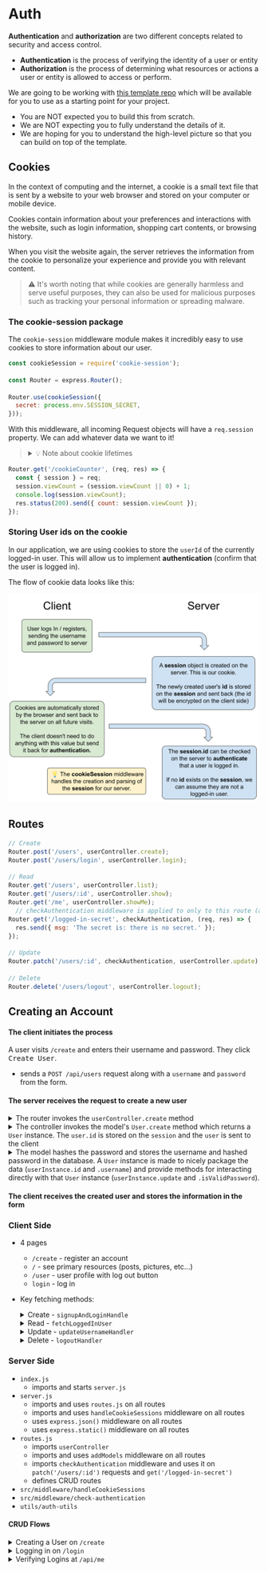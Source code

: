 # Auth

**Authentication** and **authorization** are two different concepts related to security and access control. 
* **Authentication** is the process of verifying the identity of a user or entity
* **Authorization** is the process of determining what resources or actions a user or entity is allowed to access or perform.

We are going to be working with [this template repo](https://github.com/The-Marcy-Lab-School/auth-example-bcyrpt-sessions) which will be available for you to use as a starting point for your project. 
* You are NOT expected you to build this from scratch. 
* We are NOT expecting you to fully understand the details of it. 
* We are hoping for you to understand the high-level picture so that you can build on top of the template.

## Cookies

In the context of computing and the internet, a cookie is a small text file that is sent by a website to your web browser and stored on your computer or mobile device. 

Cookies contain information about your preferences and interactions with the website, such as login information, shopping cart contents, or browsing history.

When you visit the website again, the server retrieves the information from the cookie to personalize your experience and provide you with relevant content.

> ⚠️ It's worth noting that while cookies are generally harmless and serve useful purposes, they can also be used for malicious purposes such as tracking your personal information or spreading malware.

### The cookie-session package

The `cookie-session` middleware module makes it incredibly easy to use cookies to store information about our user. 

```js
const cookieSession = require('cookie-session');

const Router = express.Router();

Router.use(cookieSession({
  secret: process.env.SESSION_SECRET,
}));
```

With this middleware, all incoming Request objects will have a `req.session` property. We can add whatever data we want to it!

> <details><summary>💡 Note about cookie lifetimes</summary>
> <br>
> By default, the cookie's lifetime is "session", which means until we close the browser. We like this for now! But in real life you'd set the cookie to expire, and implement an automatic re-auth flow (recreate the cookie right before it expires), but that's too much at this point.
>
> </details>

```js
Router.get('/cookieCounter', (req, res) => {
  const { session } = req;
  session.viewCount = (session.viewCount || 0) + 1;
  console.log(session.viewCount);
  res.status(200).send({ count: session.viewCount });
});
```

### Storing User ids on the cookie

In our application, we are using cookies to store the `userId` of the currently logged-in user. This will allow us to implement **authentication** (confirm that the user is logged in).

The flow of cookie data looks like this:

![](img/cookies-diagram.svg)

## Routes

```js
// Create
Router.post('/users', userController.create);
Router.post('/users/login', userController.login);

// Read
Router.get('/users', userController.list);
Router.get('/users/:id', userController.show);
Router.get('/me', userController.showMe);
  // checkAuthentication middleware is applied to only to this route (and /logged-in-secret)
Router.get('/logged-in-secret', checkAuthentication, (req, res) => {
  res.send({ msg: 'The secret is: there is no secret.' });
});

// Update
Router.patch('/users/:id', checkAuthentication, userController.update);

// Delete
Router.delete('/users/logout', userController.logout);
```

## Creating an Account

#### The client initiates the process

A user visits `/create` and enters their username and password. They click <kbd>Create User</kbd>.
* sends a `POST /api/users` request along with a `username` and `password` from the form.

#### The server receives the request to create a new user

<details><summary>The router invokes the <code>userController.create</code> method</summary>

```js
Router.post('/users', userController.create);
```
</details>

<details><summary>The controller invokes the model's <code>User.create</code> method which returns a <code>User</code> instance. The <code>user.id</code> is stored on the <code>session</code> and the <code>user</code> is sent to the client</summary>

```js
const createUser = async (req, res) => {
  const {
    session,
    db: { User },
    body: { username, password },
  } = req;

  const user = await User.create(username, password);
  session.userId = user.id;

  res.send(user);
};
```
</details>

<details><summary>The model hashes the password and stores the username and hashed password in the database. A <code>User</code> instance is made to nicely package the data (<code>userInstance.id</code> and <code>.username</code>) and provide methods for interacting directly with that <code>User</code> instance (<code>userInstance.update</code> and <code>.isValidPassword</code>).</summary>

```js
const knex = require('../knex');
const { hashPassword, isValidPassword } = require('../../utils/auth-utils');
class User {
  
  // other User methods
  
  static async create(username, password) {
    const passwordHash = await hashPassword(password);

    const query = `INSERT INTO users (username, password_hash)
      VALUES (?, ?) RETURNING *`;
    const { rows: [user] } = await knex.raw(query, [username, passwordHash]);
    return new User(user);
  }
}
```
</details>

#### The client receives the created user and stores the information in the form


### Client Side

* 4 pages
  * `/create` - register an account
  * `/` - see primary resources (posts, pictures, etc...)
  * `/user` - user profile with log out button
  * `login` - log in
* Key fetching methods:
  <details><summary>Create - <code>signupAndLoginHandle</code></summary>

    * sends a `POST /api/users` request when creating a new user on the `/create` page along with a `username` and `password` from the form.
    * sends a `POST /api/users/login` request when logging in on the `/login` page along with a `username` and `password` from the form.

  </details>

  <details><summary>Read - <code>fetchLoggedInUser</code></summary>

    * sends a `GET /api/me` request which returns a `user` if signed in (the cookie sent to the server has a session id), or `null` if not.
    * sent when hitting the `/` page. If a user is signed in, show the <kbd>Profile</kbd> button in the nav. If not, show the <kbd>Login</kbd> and <kbd>Sign Up</kbd> buttons
    * sent when hitting the `/create` and `/login` pages. If a user is signed in, redirects to `/user`.
    * sent when hitting the `/users` page. If a user is NOT signed in, redirects to `/login`. If a user IS signed it, it uses the returned `user` object to store the `user.id` on the <kbd>Update Username</kbd> form as a `data-user-id` attribute.

  </details>
  <details><summary>Update - <code>updateUsernameHandler</code></summary>

    * sends a `PATCH /api/users/:userId` request along with the updated username.
    * sent when a user presses the <kbd>Update Username</kbd> button from `/user`.
  </details>
  <details><summary>Delete - <code>logoutHandler</code></summary>

    * sends a `DELETE /api/users/logout` request which only returns an error if something went wrong.
    * sent when a user presses the <kbd>Log Out</kbd> button from `/user`.
  </details>
    

### Server Side

* `index.js`
  * imports and starts `server.js`
* `server.js` 
  * imports and uses `routes.js` on all routes
  * imports and uses `handleCookieSessions` middleware on all routes
  * uses `express.json()` middleware on all routes
  * uses `express.static()` middleware on all routes
* `routes.js`
  * imports `userController`
  * imports and uses `addModels` middleware on all routes
  * imports `checkAuthentication` middleware and uses it on `patch('/users/:id')` requests and `get('/logged-in-secret')`
  * defines CRUD routes 
* `src/middleware/handleCookieSessions`
* `src/middleware/check-authentication`
* `utils/auth-utils`

#### CRUD Flows
<details><summary> Creating a User on <code>/create</code></summary>

  * User enters username and password into the form and clicks <kbd>Create User</kdbd>
  * `POST /users` > server > router > `userController.create` > `User.create`
  * The model hashes the password and stores the username and hashed password in the DB
  * A `User` instance is made to nicely package the data (`userInstance.id` and `.username`) and provide methods for interacting directly with that `User` instance (`userInstance.update` and `.isValidPassword`).
  * The controller receives the instance, stores the `userId` on the `session`, and sends the `user` to the client.

</details>
<details><summary>Logging in on <code>/login</code></summary>

  * User enters username and password into the form and clicks <kbd>Log in!</kdbd>
  * `POST /users/login` > server > router > `userController.login` > `User.findByUsername`
  * The model returns the user with the matching username and returns a `User` instance
  * The controller called the `user.isValidPassword` method to verify the input password
  * A `User` instance is made to nicely package the data (`userInstance.id` and `.username`) and provide methods for interacting directly with that `User` instance (`userInstance.update` and `.isValidPassword`)
  * The controller receives the instance, stores the `userId` on the `session`, and sends the `user` to the client.

</details>

<details><summary>Verifying Logins at <code>/api/me</code></summary>

  * 

</details>

